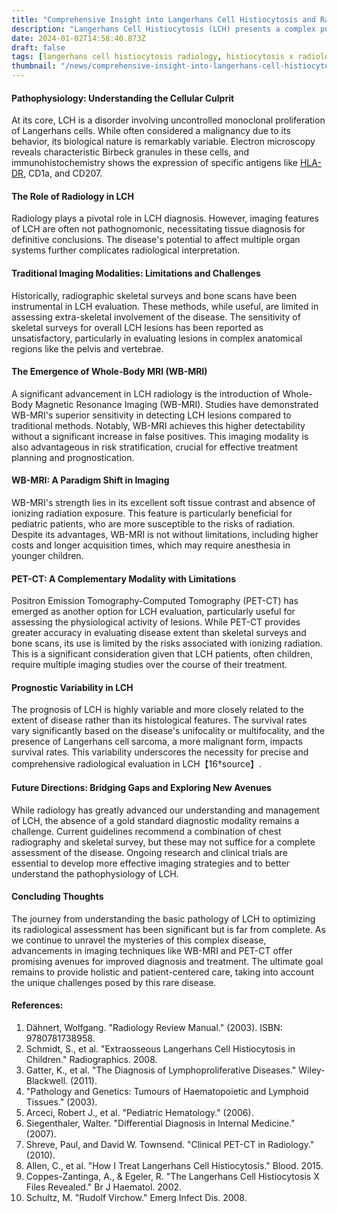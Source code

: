 ```yaml
---
title: "Comprehensive Insight into Langerhans Cell Histiocytosis and Radiological Advancements"
description: "Langerhans Cell Histiocytosis (LCH) presents a complex puzzle in modern medicine. This rare multisystem disease, first identified by German physician Paul Langerhans in 1865, involves a pathological proliferation of Langerhans cells - part of the monocyte-macrophage lineage. LCH's clinical spectrum is wide and heterogeneous, making diagnosis and management particularly challenging"
date: 2024-01-02T14:58:40.873Z
draft: false
tags: [langerhans cell histiocytosis radiology, histiocytosis x radiology, langerhans cell histiocytosis]
thumbnail: "/news/comprehensive-insight-into-langerhans-cell-histiocytosis-and-radiological-advancements/thumb.png"
---
```


#### Pathophysiology: Understanding the Cellular Culprit

At its core, LCH is a disorder involving uncontrolled monoclonal proliferation of Langerhans cells. While often considered a malignancy due to its behavior, its biological nature is remarkably variable. Electron microscopy reveals characteristic Birbeck granules in these cells, and immunohistochemistry shows the expression of specific antigens like [HLA-DR](https://www.ncbi.nlm.nih.gov/gene/3122), CD1a, and CD207.

#### The Role of Radiology in LCH

Radiology plays a pivotal role in LCH diagnosis. However, imaging features of LCH are often not pathognomonic, necessitating tissue diagnosis for definitive conclusions. The disease's potential to affect multiple organ systems further complicates radiological interpretation.

#### Traditional Imaging Modalities: Limitations and Challenges

Historically, radiographic skeletal surveys and bone scans have been instrumental in LCH evaluation. These methods, while useful, are limited in assessing extra-skeletal involvement of the disease. The sensitivity of skeletal surveys for overall LCH lesions has been reported as unsatisfactory, particularly in evaluating lesions in complex anatomical regions like the pelvis and vertebrae.

#### The Emergence of Whole-Body MRI (WB-MRI)

A significant advancement in LCH radiology is the introduction of Whole-Body Magnetic Resonance Imaging (WB-MRI). Studies have demonstrated WB-MRI's superior sensitivity in detecting LCH lesions compared to traditional methods. Notably, WB-MRI achieves this higher detectability without a significant increase in false positives. This imaging modality is also advantageous in risk stratification, crucial for effective treatment planning and prognostication.

#### WB-MRI: A Paradigm Shift in Imaging

WB-MRI's strength lies in its excellent soft tissue contrast and absence of ionizing radiation exposure. This feature is particularly beneficial for pediatric patients, who are more susceptible to the risks of radiation. Despite its advantages, WB-MRI is not without limitations, including higher costs and longer acquisition times, which may require anesthesia in younger children.

#### PET-CT: A Complementary Modality with Limitations

Positron Emission Tomography-Computed Tomography (PET-CT) has emerged as another option for LCH evaluation, particularly useful for assessing the physiological activity of lesions. While PET-CT provides greater accuracy in evaluating disease extent than skeletal surveys and bone scans, its use is limited by the risks associated with ionizing radiation. This is a significant consideration given that LCH patients, often children, require multiple imaging studies over the course of their treatment.

#### Prognostic Variability in LCH

The prognosis of LCH is highly variable and more closely related to the extent of disease rather than its histological features. The survival rates vary significantly based on the disease's unifocality or multifocality, and the presence of Langerhans cell sarcoma, a more malignant form, impacts survival rates. This variability underscores the necessity for precise and comprehensive radiological evaluation in LCH【16†source】.

#### Future Directions: Bridging Gaps and Exploring New Avenues

While radiology has greatly advanced our understanding and management of LCH, the absence of a gold standard diagnostic modality remains a challenge. Current guidelines recommend a combination of chest radiography and skeletal survey, but these may not suffice for a complete assessment of the disease. Ongoing research and clinical trials are essential to develop more effective imaging strategies and to better understand the pathophysiology of LCH.

#### Concluding Thoughts

The journey from understanding the basic pathology of LCH to optimizing its radiological assessment has been significant but is far from complete. As we continue to unravel the mysteries of this complex disease, advancements in imaging techniques like WB-MRI and PET-CT offer promising avenues for improved diagnosis and treatment. The ultimate goal remains to provide holistic and patient-centered care, taking into account the unique challenges posed by this rare disease.


#### References:
1. Dähnert, Wolfgang. "Radiology Review Manual." (2003). ISBN: 9780781738958.
2. Schmidt, S., et al. "Extraosseous Langerhans Cell Histiocytosis in Children." Radiographics. 2008.
3. Gatter, K., et al. "The Diagnosis of Lymphoproliferative Diseases." Wiley-Blackwell. (2011).
4. "Pathology and Genetics: Tumours of Haematopoietic and Lymphoid Tissues." (2003).
5. Arceci, Robert J., et al. "Pediatric Hematology." (2006).
6. Siegenthaler, Walter. "Differential Diagnosis in Internal Medicine." (2007).
7. Shreve, Paul, and David W. Townsend. "Clinical PET-CT in Radiology." (2010).
8. Allen, C., et al. "How I Treat Langerhans Cell Histiocytosis." Blood. 2015.
9. Coppes-Zantinga, A., & Egeler, R. "The Langerhans Cell Histiocytosis X Files Revealed." Br J Haematol. 2002.
10. Schultz, M. "Rudolf Virchow." Emerg Infect Dis. 2008.

